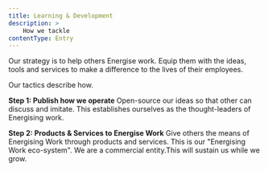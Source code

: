 ```yaml
---
title: Learning & Development
description: >
    How we tackle
contentType: Entry
---
```




Our strategy is to help others Energise work. Equip them with the ideas, tools and services to make a difference to the lives of their employees.

Our tactics describe how.

**Step 1: Publish how we operate**
Open-source our ideas so that other can discuss and imitate. This establishes ourselves as the thought-leaders of Energising work. 

**Step 2: Products & Services to Energise Work**
Give others the means of Energising Work through products and services. 
This is our "Energising Work eco-system". We are a commercial entity.This will sustain us while we grow.





